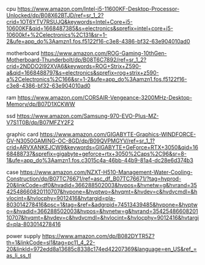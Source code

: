 cpu
https://www.amazon.com/Intel-i5-11600KF-Desktop-Processor-Unlocked/dp/B08X62BTJD/ref=sr_1_2?crid=1OT6YTV7RSUJQ&keywords=Intel+Core+i5-10600KF&qid=1668487385&s=electronics&sprefix=intel+core+i5-10600kf+%2Celectronics%2C131&sr=1-2&ufe=app_do%3Aamzn1.fos.f5122f16-c3e8-4386-bf32-63e904010ad0

motherboard
https://www.amazon.com/ROG-Gaming-10thGen-Motherboard-Thunderbolt/dp/B08T6C7892/ref=sr_1_2?crid=2NDDO2I92XVA6&keywords=ROG+Strix+Z590-a&qid=1668488797&s=electronics&sprefix=rog+strix+z590-a%2Celectronics%2C166&sr=1-2&ufe=app_do%3Aamzn1.fos.f5122f16-c3e8-4386-bf32-63e904010ad0

ram
https://www.amazon.com/CORSAIR-Vengeance-3200MHz-Desktop-Memory/dp/B07D1XCKWW

ssd
https://www.amazon.com/Samsung-970-EVO-Plus-MZ-V7S1T0B/dp/B07MFZY2F2

graphic card
https://www.amazon.com/GIGABYTE-Graphics-WINDFORCE-GV-N3050GAMING-OC-8GD/dp/B09QVPMGYV/ref=sr_1_1?crid=ARVXANKEJCW9&keywords=GIGABYTE+GeForce+RTX+3050&qid=1668488737&sprefix=gigabyte+geforce+rtx+3050%2Caps%2C96&sr=8-1&ufe=app_do%3Aamzn1.fos.c3015c4a-46bb-44b9-81a4-dc28e6d374b3

case
https://www.amazon.com/NZXT-H510-Management-Water-Cooling-Construction/dp/B07TC76671/ref=asc_df_B07TC76671/?tag=hyprod-20&linkCode=df0&hvadid=366288502003&hvpos=&hvnetw=g&hvrand=3542548660820110707&hvpone=&hvptwo=&hvqmt=&hvdev=c&hvdvcmdl=&hvlocint=&hvlocphy=9012416&hvtargid=pla-803014278416&psc=1&tag=&ref=&adgrpid=74513439485&hvpone=&hvptwo=&hvadid=366288502003&hvpos=&hvnetw=g&hvrand=3542548660820110707&hvqmt=&hvdev=c&hvdvcmdl=&hvlocint=&hvlocphy=9012416&hvtargid=pla-803014278416

power supply
https://www.amazon.com/dp/B082DYTR5Z?th=1&linkCode=sl1&tag=pc11_4_22-20&linkId=972edd8a13685c8338c174ed42207369&language=en_US&ref_=as_li_ss_tl
